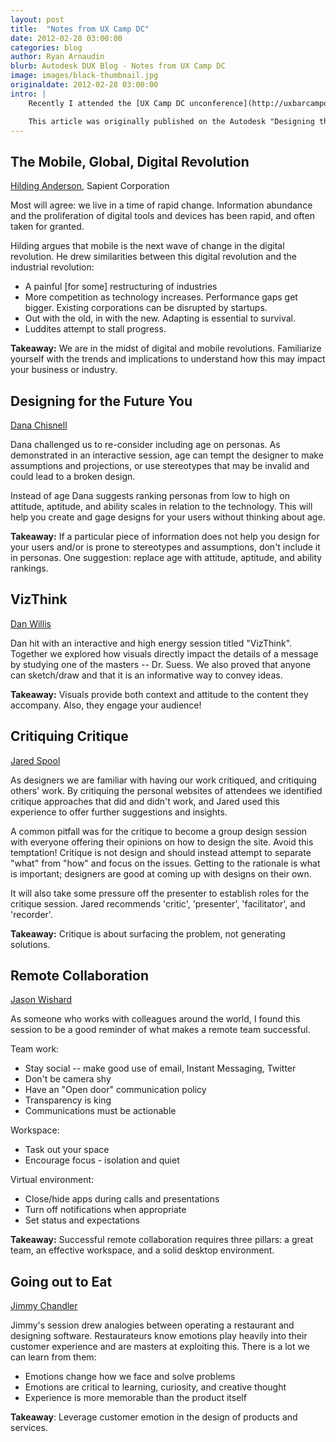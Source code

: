 ```yaml
---
layout: post
title:  "Notes from UX Camp DC"
date: 2012-02-28 03:00:00
categories: blog
author: Ryan Arnaudin
blurb: Autodesk DUX Blog - Notes from UX Camp DC
image: images/black-thumbnail.jpg
originaldate: 2012-02-28 03:00:00
intro: |
    Recently I attended the [UX Camp DC unconference](http://uxbarcampdc.org/about/). For those unfamiliar with unconference or BarCamp events, loosely this means that the agenda for the day is open and participant driven. Any attendee can hold a discussion, workshop, or talk on a topic of interest. I'd like to share some of the insights, tips, and takeaways from the sessions I attended.

    This article was originally published on the Autodesk "Designing the User Experience" public blog.
---
```

## The Mobile, Global, Digital Revolution

[Hilding Anderson](https://twitter.com/#!/hildinganderson), Sapient Corporation

Most will agree: we live in a time of rapid change. Information abundance and the proliferation of digital tools and devices has been rapid, and often taken for granted.

Hilding argues that mobile is the next wave of change in the digital revolution. He drew similarities between this digital revolution and the industrial revolution:

-   A painful [for some] restructuring of industries
-   More competition as technology increases. Performance gaps get bigger. Existing corporations can be disrupted by startups.
-   Out with the old, in with the new. Adapting is essential to survival.
-   Luddites attempt to stall progress.

**Takeaway:** We are in the midst of digital and mobile revolutions. Familiarize yourself with the trends and implications to understand how this may impact your business or industry.

## Designing for the Future You

[Dana Chisnell](https://twitter.com/#!/danachis)

Dana challenged us to re-consider including age on personas. As demonstrated in an interactive session, age can tempt the designer to make assumptions and projections, or use stereotypes that may be invalid and could lead to a broken design.

Instead of age Dana suggests ranking personas from low to high on attitude, aptitude, and ability scales in relation to the technology. This will help you create and gage designs for your users without thinking about age.

**Takeaway:** If a particular piece of information does not help you design for your users and/or is prone to stereotypes and assumptions, don't include it in personas. One suggestion: replace age with attitude, aptitude, and ability rankings.

## VizThink

[Dan Willis](https://twitter.com/#!/uxcrank)

Dan hit with an interactive and high energy session titled "VizThink". Together we explored how visuals directly impact the details of a message by studying one of the masters -- Dr. Suess. We also proved that anyone can sketch/draw and that it is an informative way to convey ideas.

**Takeaway:** Visuals provide both context and attitude to the content they accompany. Also, they engage your audience!

## Critiquing Critique

[Jared Spool](https://twitter.com/#!/jmspool)

As designers we are familiar with having our work critiqued, and critiquing others' work. By critiquing the personal websites of attendees we identified critique approaches that did and didn't work, and Jared used this experience to offer further suggestions and insights.

A common pitfall was for the critique to become a group design session with everyone offering their opinions on how to design the site. Avoid this temptation! Critique is not design and should instead attempt to separate "what" from "how" and focus on the issues. Getting to the rationale is what is important; designers are good at coming up with designs on their own.

It will also take some pressure off the presenter to establish roles for the critique session. Jared recommends 'critic', 'presenter', 'facilitator', and 'recorder'.

**Takeaway:** Critique is about surfacing the problem, not generating solutions.

## Remote Collaboration

[Jason Wishard](https://twitter.com/#!/periodicdesign)

As someone who works with colleagues around the world, I found this session to be a good reminder of what makes a remote team successful.

Team work:

-   Stay social -- make good use of email, Instant Messaging, Twitter
-   Don't be camera shy
-   Have an "Open door" communication policy
-   Transparency is king
-   Communications must be actionable

Workspace:

-   Task out your space
-   Encourage focus - isolation and quiet

Virtual environment:

-   Close/hide apps during calls and presentations
-   Turn off notifications when appropriate
-   Set status and expectations

**Takeaway:** Successful remote collaboration requires three pillars: a great team, an effective workspace, and a solid desktop environment.

## Going out to Eat

[Jimmy Chandler](https://twitter.com/#!/uxprinciples)

Jimmy's session drew analogies between operating a restaurant and designing software. Restaurateurs know emotions play heavily into their customer experience and are masters at exploiting this. There is a lot we can learn from them:

-   Emotions change how we face and solve problems
-   Emotions are critical to learning, curiosity, and creative thought
-   Experience is more memorable than the product itself

**Takeaway**: Leverage customer emotion in the design of products and services.